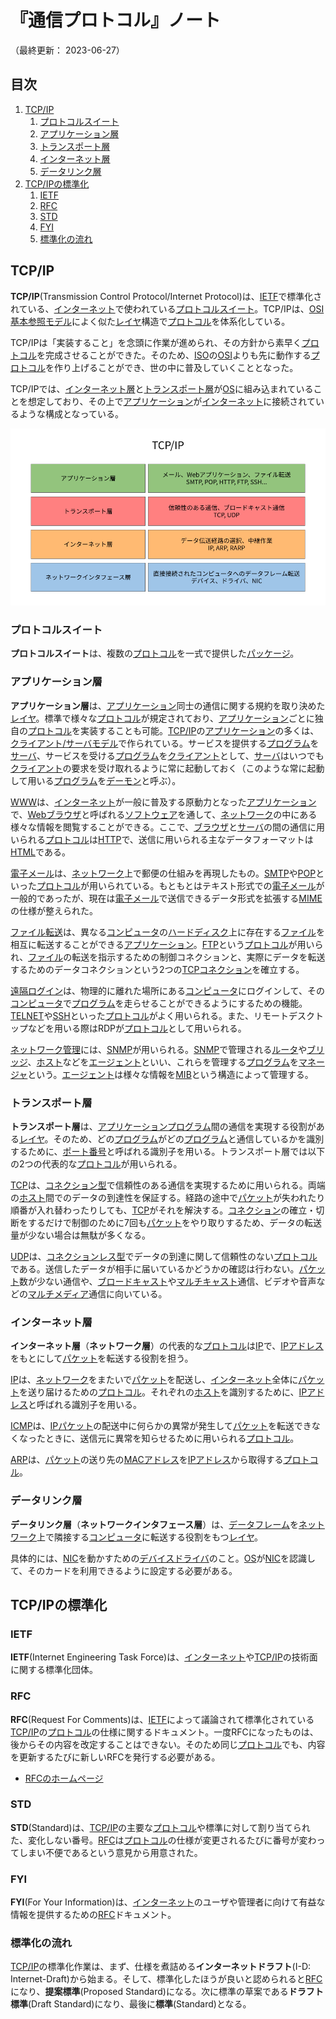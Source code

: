 # 『通信プロトコル』ノート

（最終更新： 2023-06-27）


## 目次

1. [TCP/IP](#tcpip)
	1. [プロトコルスイート](#プロトコルスイート)
	1. [アプリケーション層](#アプリケーション層)
	1. [トランスポート層](#トランスポート層)
	1. [インターネット層](#インターネット層)
	1. [データリンク層](#データリンク層)
1. [TCP/IPの標準化](#tcpipの標準化)
	1. [IETF](#ietf)
	1. [RFC](#rfc)
	1. [STD](#std)
	1. [FYI](#fyi)
	1. [標準化の流れ](#標準化の流れ)


## TCP/IP

**TCP/IP**(Transmission Control Protocol/Internet Protocol)は、[IETF](#ietf)で標準化されている、[インターネット](./network.md#インターネット)で使われている[プロトコルスイート](#プロトコルスイート)。TCP/IPは、[OSI基本参照モデル](./network_architecture.md#osi基本参照モデル)によく似た[レイヤ](./network_architecture.md#レイヤ)構造で[プロトコル](./network_architecture.md#プロトコル)を体系化している。

TCP/IPは「実装すること」を念頭に作業が進められ、その方針から素早く[プロトコル](./network_architecture.md#プロトコル)を完成させることができた。そのため、[ISO](./network_architecture.md#iso)の[OSI](./network_architecture.md#osi基本参照モデル)よりも先に動作する[プロトコル](./network_architecture.md#プロトコル)を作り上げることができ、世の中に普及していくこととなった。

TCP/IPでは、[インターネット層](#インターネット層)と[トランスポート層](#トランスポート層)が[OS](../../../computer/software/_/chapters/operating_system.md#オペレーティングシステム)に組み込まれていることを想定しており、その上で[アプリケーション](../../../computer/software/_/chapters/software.md#応用ソフトウェア)が[インターネット](./network.md#インターネット)に接続されているような構成となっている。

![TCP/IP](../assets/images/tcpip.png)

### プロトコルスイート

**プロトコルスイート**は、複数の[プロトコル](./network_architecture.md#プロトコル)を一式で提供した[パッケージ](../../../computer/software/_/chapters/package.md#パッケージ)。

### アプリケーション層

**アプリケーション層**は、[アプリケーション](../../../computer/software/_/chapters/software.md#応用ソフトウェア)同士の通信に関する規約を取り決めた[レイヤ](./network_architecture.md#レイヤ)。標準で様々な[プロトコル](./network_architecture.md#プロトコル)が規定されており、[アプリケーション](../../../computer/software/_/chapters/software.md#応用ソフトウェア)ごとに独自の[プロトコル](./network_architecture.md#プロトコル)を実装することも可能。[TCP/IP](#tcpip)の[アプリケーション](../../../computer/software/_/chapters/software.md#応用ソフトウェア)の多くは、[クライアント/サーバモデル](../../../system/_/chapters/system_processing_model.md#クライアントサーバシステム)で作られている。サービスを提供する[プログラム](../../../programming/_/chapters/programming.md#プログラム)を[サーバ](../../../system/_/chapters/system_processing_model.md#クライアントサーバシステム)、サービスを受ける[プログラム](../../../programming/_/chapters/programming.md#プログラム)を[クライアント](../../../system/_/chapters/system_processing_model.md#クライアントサーバシステム)として、[サーバ](../../../system/_/chapters/system_processing_model.md#クライアントサーバシステム)はいつでも[クライアント](../../../system/_/chapters/system_processing_model.md#クライアントサーバシステム)の要求を受け取れるように常に起動しておく（このような常に起動して用いる[プログラム](../../../programming/_/chapters/programming.md#プログラム)を[デーモン](../../../computer/linux/_/chapters/process_and_job.md#デーモン)と呼ぶ）。

[WWW](./application_layer.md#www)は、[インターネット](./network.md#インターネット)が一般に普及する原動力となった[アプリケーション](../../../computer/software/_/chapters/software.md#応用ソフトウェア)で、[Webブラウザ](./web.md#webブラウザ)と呼ばれる[ソフトウェア](../../../computer/software/_/chapters/software.md#ソフトウェア)を通して、[ネットワーク](./network.md#ネットワーク)の中にある様々な情報を閲覧することができる。ここで、[ブラウザ](./web.md#webブラウザ)と[サーバ](./web.md#webサーバ)の間の通信に用いられる[プロトコル](./network_architecture.md#プロトコル)は[HTTP](./application_layer.md#http)で、送信に用いられる主なデータフォーマットは[HTML](./web.md#html)である。

[電子メール](./application_layer.md#電子メール)は、[ネットワーク](./network.md#ネットワーク)上で郵便の仕組みを再現したもの。[SMTP](./application_layer.md#smtp)や[POP](./application_layer.md#pop)といった[プロトコル](./network_architecture.md#プロトコル)が用いられている。もともとはテキスト形式での[電子メール](./application_layer.md#電子メール)が一般的であったが、現在は[電子メール](./application_layer.md#電子メール)で送信できるデータ形式を拡張する[MIME](./application_layer.md#mime)の仕様が整えられた。

[ファイル転送](./application_layer.md#ファイル転送)は、異なる[コンピュータ](../../../computer/_/chapters/computer.md#コンピュータ)の[ハードディスク](../../../computer/hardware/_/chapters/auxiliary_memory_unit.md#ハードディスク)上に存在する[ファイル](../../../computer/software/_/chapters/file_system.md#ファイル)を相互に転送することができる[アプリケーション](../../../computer/software/_/chapters/software.md#応用ソフトウェア)。[FTP](./application_layer.md#ftp)という[プロトコル](./network_architecture.md#プロトコル)が用いられ、[ファイル](../../../computer/software/_/chapters/file_system.md#ファイル)の転送を指示するための制御コネクションと、実際にデータを転送するためのデータコネクションという2つの[TCP](./transport_layer.md#tcp)[コネクション](./network.md#コネクション)を確立する。

[遠隔ログイン](./application_layer.md#遠隔ログイン)は、物理的に離れた場所にある[コンピュータ](../../../computer/_/chapters/computer.md#コンピュータ)にログインして、その[コンピュータ](../../../computer/_/chapters/computer.md#コンピュータ)で[プログラム](../../../programming/_/chapters/programming.md#プログラム)を走らせることができるようにするための機能。[TELNET](./application_layer.md#telnet)や[SSH](./application_layer.md#ssh)といった[プロトコル](./network_architecture.md#プロトコル)がよく用いられる。また、リモートデスクトップなどを用いる際はRDPが[プロトコル](./network_architecture.md#プロトコル)として用いられる。

[ネットワーク管理](./application_layer.md#ネットワーク管理)には、[SNMP](./application_layer.md#snmp)が用いられる。[SNMP](./application_layer.md#snmp)で管理される[ルータ](./network_architecture.md#ルータ)や[ブリッジ](./network_architecture.md#ブリッジ)、[ホスト](./network.md#ホスト)などを[エージェント](./application_layer.md#snmp)といい、これらを管理する[プログラム](../../../programming/_/chapters/programming.md#プログラム)を[マネージャ](./application_layer.md#snmp)という。[エージェント](./application_layer.md#snmp)は様々な情報を[MIB](./application_layer.md#mib)という構造によって管理する。

### トランスポート層

**トランスポート層**は、[アプリケーション](../../../computer/software/_/chapters/software.md#応用ソフトウェア)[プログラム](../../../programming/_/chapters/programming.md#プログラム)間の通信を実現する役割がある[レイヤ](./network_architecture.md#レイヤ)。そのため、どの[プログラム](../../../programming/_/chapters/programming.md#プログラム)がどの[プログラム](../../../programming/_/chapters/programming.md#プログラム)と通信しているかを識別するために、[ポート番号](./address_on_network.md#ポート番号)と呼ばれる識別子を用いる。トランスポート層では以下の2つの代表的な[プロトコル](./network_architecture.md#プロトコル)が用いられる。

[TCP](./transport_layer.md#tcp)は、[コネクション型](./network.md#コネクション型)で信頼性のある通信を実現するために用いられる。両端の[ホスト](./network.md#ホスト)間でのデータの到達性を保証する。経路の途中で[パケット](./network.md#パケット)が失われたり順番が入れ替わったりしても、[TCP](./transport_layer.md#tcp)がそれを解決する。[コネクション](./network.md#コネクション)の確立・切断をするだけで制御のために7回も[パケット](./network.md#パケット)をやり取りするため、データの転送量が少ない場合は無駄が多くなる。

[UDP](./transport_layer.md#udp)は、[コネクションレス型](./network.md#コネクションレス型)でデータの到達に関して信頼性のない[プロトコル](./network_architecture.md#プロトコル)である。送信したデータが相手に届いているかどうかの確認は行わない。[パケット](./network.md#パケット)数が少ない通信や、[ブロードキャスト](./network.md#ブロードキャスト)や[マルチキャスト](./network.md#マルチキャスト)通信、ビデオや音声などの[マルチメディア](../../../computer/software/_/chapters/multimedia.md#マルチメディア)通信に向いている。

### インターネット層

**インターネット層**（**ネットワーク層**）の代表的な[プロトコル](./network_architecture.md#プロトコル)は[IP](./internet_layer.md#ip)で、[IPアドレス](./address_on_network.md#ipアドレス)をもとにして[パケット](./network.md#パケット)を転送する役割を担う。

[IP](./internet_layer.md#ip)は、[ネットワーク](./network.md#ネットワーク)をまたいで[パケット](./network.md#パケット)を配送し、[インターネット](./network.md#インターネット)全体に[パケット](./network.md#パケット)を送り届けるための[プロトコル](./network_architecture.md#プロトコル)。それぞれの[ホスト](./network.md#ホスト)を識別するために、[IPアドレス](./address_on_network.md#ipアドレス)と呼ばれる識別子を用いる。

[ICMP](./internet_layer.md#icmp)は、[IP](./internet_layer.md#ip)[パケット](./network.md#パケット)の配送中に何らかの異常が発生して[パケット](./network.md#パケット)を転送できなくなったときに、送信元に異常を知らせるために用いられる[プロトコル](./network_architecture.md#プロトコル)。

[ARP](./internet_layer.md#arp)は、[パケット](./network.md#パケット)の送り先の[MACアドレス](./address_on_network.md#macアドレス)を[IPアドレス](./address_on_network.md#ipアドレス)から取得する[プロトコル](./network_architecture.md#プロトコル)。

### データリンク層

**データリンク層**（**ネットワークインタフェース層**）は、[データフレーム](./datalink_layer.md#フレーム)を[ネットワーク](./network.md#ネットワーク)上で隣接する[コンピュータ](../../../computer/_/chapters/computer.md#コンピュータ)に転送する役割をもつ[レイヤ](./network_architecture.md#レイヤ)。

具体的には、[NIC](./network.md#nic)を動かすための[デバイスドライバ](../../../computer/hardware/_/chapters/io_unit.md#デバイスドライバ)のこと。[OS](../../../computer/software/_/chapters/operating_system.md#オペレーティングシステム)が[NIC](./network.md#nic)を認識して、そのカードを利用できるように設定する必要がある。


## TCP/IPの標準化

### IETF

**IETF**(Internet Engineering Task Force)は、[インターネット](./network.md#インターネット)や[TCP/IP](#tcpip)の技術面に関する標準化団体。

### RFC

**RFC**(Request For Comments)は、[IETF](#ietf)によって議論されて標準化されている[TCP/IP](#tcpip)の[プロトコル](./network_architecture.md#プロトコル)の仕様に関するドキュメント。一度RFCになったものは、後からその内容を改定することはできない。そのため同じ[プロトコル](./network_architecture.md#プロトコル)でも、内容を更新するたびに新しいRFCを発行する必要がある。

- [RFCのホームページ](https://www.rfc-editor.org/)

### STD

**STD**(Standard)は、[TCP/IP](#tcpip)の主要な[プロトコル](./network_architecture.md#プロトコル)や標準に対して割り当てられた、変化しない番号。[RFC](#rfc)は[プロトコル](./network_architecture.md#プロトコル)の仕様が変更されるたびに番号が変わってしまい不便であるという意見から用意された。

### FYI

**FYI**(For Your Information)は、[インターネット](./network.md#インターネット)のユーザや管理者に向けて有益な情報を提供するための[RFC](#rfc)ドキュメント。

### 標準化の流れ

[TCP/IP](#tcpip)の標準化作業は、まず、仕様を煮詰める**インターネットドラフト**(I-D: Internet-Draft)から始まる。そして、標準化したほうが良いと認められると[RFC](#rfc)になり、**提案標準**(Proposed Standard)になる。次に標準の草案である**ドラフト標準**(Draft Standard)になり、最後に**標準**(Standard)となる。
